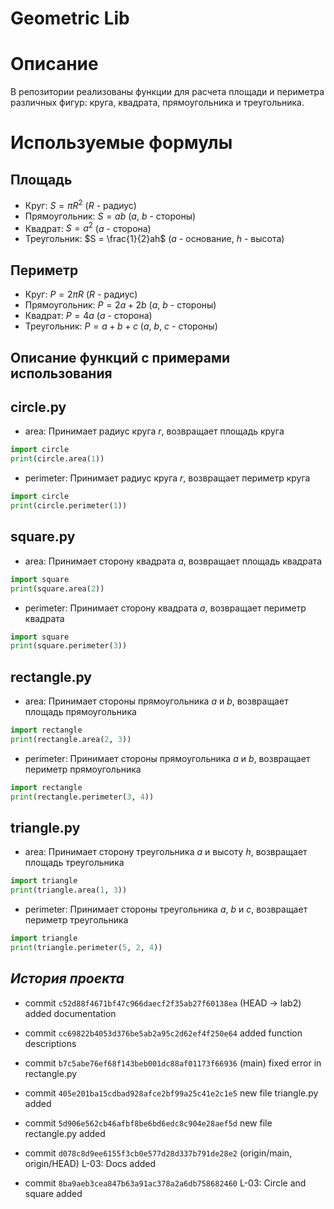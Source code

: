 # Geometric Lib

# Описание
В репозитории реализованы функции для расчета площади и периметра различных фигур: круга, квадрата, прямоугольника и треугольника.

# Используемые формулы

## Площадь
- Круг: $S = \pi R^2$ ($R$ - радиус)
- Прямоугольник: $S = ab$ ($a$, $b$ - стороны)
- Квадрат: $S = a^2$ ($a$ - сторона)
- Треугольник: $S = \frac{1}{2}ah$ ($a$ - основание, $h$ - высота)

## Периметр
- Круг: $P = 2 \pi R$ ($R$ - радиус)
- Прямоугольник: $P = 2a + 2b$ ($a$, $b$ - стороны)
- Квадрат: $P = 4a$ ($a$ - сторона)
- Треугольник: $P = a + b + c$ ($a$, $b$, $c$ - стороны)


## Описание функций с примерами использования

## **circle.py**
- area: Принимает радиус круга $r$, возвращает площадь круга
```python
import circle
print(circle.area(1)) 
```

- perimeter: Принимает радиус круга $r$, возвращает периметр круга
```python
import circle
print(circle.perimeter(1)) 
```

## **square.py**
- area: Принимает сторону квадрата $a$, возвращает площадь квадрата
```python
import square
print(square.area(2)) 
```

- perimeter: Принимает сторону квадрата $а$, возвращает периметр квадрата
```python
import square
print(square.perimeter(3)) 
```

## **rectangle.py**
- area: Принимает стороны прямоугольника $a$ и $b$, возвращает площадь прямоугольника
```python
import rectangle
print(rectangle.area(2, 3)) 
```

- perimeter: Принимает стороны прямоугольника $а$ и $b$, возвращает периметр прямоугольника
```python
import rectangle
print(rectangle.perimeter(3, 4)) 
```

## **triangle.py**
- area: Принимает сторону треугольника $a$ и высоту $h$, возвращает площадь треугольника 
```python
import triangle
print(triangle.area(1, 3)) 
```

- perimeter: Принимает стороны треугольника $a$, $b$ и $c$, возвращает периметр треугольника
```python
import triangle
print(triangle.perimeter(5, 2, 4)) 
```

## *История проекта*


- commit `c52d88f4671bf47c966daecf2f35ab27f60138ea` (HEAD -> lab2) added documentation

- commit `cc69822b4053d376be5ab2a95c2d62ef4f250e64` added function descriptions

- commit `b7c5abe76ef68f143beb001dc88af01173f66936` (main) fixed error in rectangle.py

- commit `405e201ba15cdbad928afce2bf99a25c41e2c1e5` new file triangle.py added

- commit `5d906e562cb46afbf8be6bd6edc8c904e28aef5d` new file rectangle.py added

- commit `d078c8d9ee6155f3cb0e577d28d337b791de28e2` (origin/main, origin/HEAD) L-03: Docs added

- commit `8ba9aeb3cea847b63a91ac378a2a6db758682460` L-03: Circle and square added
  
